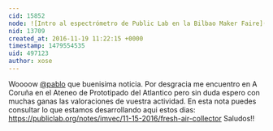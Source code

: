 ```yaml
---
cid: 15852
node: ![Intro al espectrómetro de Public Lab en la Bilbao Maker Faire](../notes/pablo/11-17-2016/como-hacer-un-espectrometro-en-la-bilbao-maker-faire)
nid: 13709
created_at: 2016-11-19 11:22:15 +0000
timestamp: 1479554535
uid: 497123
author: xose
---
```


Woooow [@pablo](/profile/pablo) que buenisima noticia. Por desgracia me encuentro en A Coruña en el Ateneo de Prototipado del Atlantico pero sin duda espero con muchas ganas las valoraciones de vuestra actividad.
En esta nota puedes consultar lo que estamos desarrollando aqui estos dias:
https://publiclab.org/notes/imvec/11-15-2016/fresh-air-collector
Saludos!!
